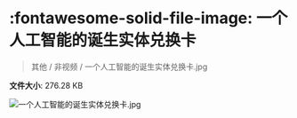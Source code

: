 # :fontawesome-solid-file-image: 一个人工智能的诞生实体兑换卡

> 其他 / 非视频 / 一个人工智能的诞生实体兑换卡.jpg

**文件大小**: 276.28 KB

<img src="https://file.hsyhx.top/archive/其他/非视频/一个人工智能的诞生实体兑换卡.jpg"  alt="一个人工智能的诞生实体兑换卡.jpg" />